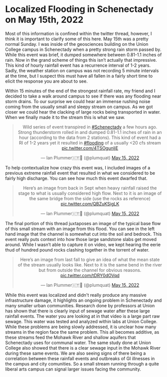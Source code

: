 # Localized Flooding in Schenectady on May 15th, 2022
Most of this information is confined within the twitter thread, however, I think it is important to clarify some of this here. May 15th was a pretty normal Sunday. I was inside of the geosciences building on the Union College campus in Schenectady when a pretty strong rain storm passed by. While this event was brief, it dumped somewhere between 0.81-1.1 inches of rain. Now in the grand scheme of things this isn’t actually that impressive. This kind of hourly rainfall event has a recurrence interval of 1-2 years. Sadly, the weather station on campus was not recording 5 minute intervals at the time, but I suspect this must have all fallen in a fairly short time to elicit the response you are about to see. 

Within 15 minutes of the end of the strongest rainfall rate, my friend and I decided to take a walk around campus to see if there was any flooding near storm drains. To our surprise we could hear an immense rushing noise coming from the usually small and sleepy stream on campus. As we got closer we could hear the clacking of large rocks being transported in water. When we finally made it to the stream this is what we saw. 

<center><blockquote class="twitter-tweet"><p lang="en" dir="ltr">Wild series of event transpired in <a href="https://twitter.com/hashtag/Schenectady?src=hash&amp;ref_src=twsrc%5Etfw">#Schenectady</a> a few hours ago. Strong thunderstorm rolled in and dumped 0.81-1.1 inches of rain in an hour (according to the data from 2 stations). This kind of event had a RI of 1-2 years yet it resulted in <a href="https://twitter.com/hashtag/flooding?src=hash&amp;ref_src=twsrc%5Etfw">#flooding</a> of a usually &lt;20 cfs stream <a href="https://t.co/4TSOgunljE">pic.twitter.com/4TSOgunljE</a></p>&mdash; Ian Plummer🇮🇹🏴󠁧󠁢󠁷󠁬󠁳󠁿 (@plumquat) <a href="https://twitter.com/plumquat/status/1525949914517229568?ref_src=twsrc%5Etfw">May 15, 2022</a></blockquote> <script async src="https://platform.twitter.com/widgets.js" charset="utf-8"></script></center>

To help contextualize how crazy this event was, I included images of a previous extreme rainfall event that resulted in what we considered to be fairly high discharge. You can see how much this event dwarfed that. 

<center><blockquote class="twitter-tweet"><p lang="en" dir="ltr">Here’s an image from back in Sept when heavy rainfall raised the stage to what is usually considered high flow. Next to it is an image of the same bridge from the side (use the rocks as reference) <a href="https://t.co/QBZuKSigLK">pic.twitter.com/QBZuKSigLK</a></p>&mdash; Ian Plummer🇮🇹🏴󠁧󠁢󠁷󠁬󠁳󠁿 (@plumquat) <a href="https://twitter.com/plumquat/status/1525953254173069313?ref_src=twsrc%5Etfw">May 15, 2022</a></blockquote> <script async src="https://platform.twitter.com/widgets.js" charset="utf-8"></script></center>

The final portion of this thread juxtaposes an image of the typical base flow of this small stream with an image from this flood. You can see in the left hand image that the channel is somewhat cut into the soil and bedrock. This event really puts context into how those large sandstone slabs get moved around. While I wasn’t able to capture it on video, we kept hearing the eerie thud of hundred pound rocks clashing together in the torrent of water.  

<center><blockquote class="twitter-tweet"><p lang="en" dir="ltr">Here’s an image from last fall to give an idea of what the mean state of the stream usually looks like. Next to it is the same bend in the river but from outside the channel for obvious reasons. <a href="https://t.co/tDRY0dOVqd">pic.twitter.com/tDRY0dOVqd</a></p>&mdash; Ian Plummer🇮🇹🏴󠁧󠁢󠁷󠁬󠁳󠁿 (@plumquat) <a href="https://twitter.com/plumquat/status/1525953266714124295?ref_src=twsrc%5Etfw">May 15, 2022</a></blockquote> <script async src="https://platform.twitter.com/widgets.js" charset="utf-8"></script></center>

While this event was localized and didn't really produce any massive infrastructure damage, it highlights an ongoing problem in Schenectady and many smaller urban communities. Research done by professors at Union has shown that there is clearly input of sewage water after these large rainfall events. The water you are looking at in that video is a large part raw sewage. This water was tested and analyzed within labs at Union College. While these problems are being slowly addressed, it is unclear how many streams in the region face the same problem. This all becomes additive, as these streams feed the Mohawk River and shallow aquifers that Schenectady uses for communal water. The same study done at Union College also showed that there is a clear sewage input in the Mohawk River during these same events. We are also seeing signs of there being a correlation between these rainfall events and outbreaks of GI illnesses in the campus and city comunities. So a small stream running through a quite liberal arts campus can signal larger issues facing the community. 
